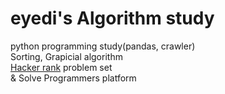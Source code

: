 # eyedi's Algorithm study

python programming study(pandas, crawler)  
Sorting, Grapicial algorithm  
[Hacker rank](https://www.hackerrank.com/dashboard, "go to hacker rank dashboard") problem set  
& Solve Programmers platform
